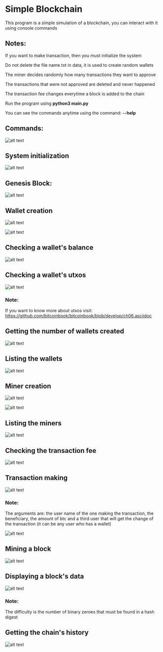 # Simple Blockchain

This program is a simple simulation of a blockchain, you can interact with it using console commands

## Notes:

If you want to make transaction, then you must initialize the system

Do not delete the file name.txt in data, it is used to create random wallets

The miner decides randomly how many transactions they want to approve

The transactions that were not approved are deleted and never happened

The transaction fee changes everytime a block is added to the chain

Run the program using **python3 main.py**

You can see the commands anytime using the command: **--help**

## Commands:

![alt text](./images/commands.png)

## System initialization

![alt text](./images/command_init.png)

## Genesis Block:
![alt text](./images/command_block.png)

## Wallet creation

![alt text](./images/command_wallet.png)

![alt text](./images/command_wallet_r.png)

## Checking a wallet's balance

![alt text](./images/command_wallet_balance.png)

## Checking a wallet's utxos

![alt text](./images/command_wallet_utxo.png)

### Note:

If you want to know more about utxos visit: https://github.com/bitcoinbook/bitcoinbook/blob/develop/ch06.asciidoc

## Getting the number of wallets created

![alt text](./images/command_get_n_wallets.png)

## Listing the wallets

![alt text](./images/command_list_wallets.png)

## Miner creation

![alt text](./images/command_miner.png)

![alt text](./images/command_miner_r.png)

## Listing the miners

![alt text](./images/command_list_miners.png)

## Checking the transaction fee

![alt text](./images/command_fee.png)

## Transaction making

![alt text](./images/command_transfer.png)

### Note:

The arguments are: the user name of the one making the transaction, the beneficiary, the amount of btc and a third user that will get the change of the transaction (it can be any user who has a wallet)

![alt text](./images/command_transfer_r.png)

## Mining a block

![alt text](./images/command_mining.png)

## Displaying a block's data

![alt text](./images/command_block1.png)

### Note:

The difficulty is the number of binary zeroes that must be found in a hash digest

## Getting the chain's history

![alt text](./images/command_history.png)